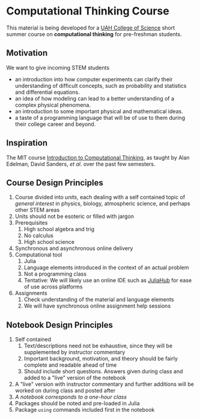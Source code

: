 # Computational Thinking Course

This material is being developed for a [UAH College of Science](https://www.uah.edu/science) short summer course on **computational thinking** for pre-freshman students. 

## Motivation

We want to give incoming STEM students

- an introduction into how computer experiments can clarify their understanding of difficult concepts, such as probability and statistics and differential equations.
- an idea of how modeling can lead to a better understanding of a complex physical phenomena.
- an introduction to some important physical and mathematical ideas.
- a taste of a programming language that will be of use to them during their college career and beyond.

## Inspiration

The MIT course [Introduction to Computational Thinking](https://computationalthinking.mit.edu/Spring21/), as taught by Alan Edelman, David Sanders, *et al.* over the past few semesters. 

## Course Design Principles

1. Course divided into *units*, each dealing with a self contained topic of *general interest* in physics, biology, atmospheric science, and perhaps other STEM areas
2. Units should not be esoteric or filled with jargon
3. Prerequisites
    1. High school algebra and trig
    2. No calculus
    3. High school science
4. Synchronous and asynchronous online delivery
5. Computational tool
    1. Julia
    2. Language elements introduced in the context of an actual problem 
    3. Not a programming class
    4. Tentative: We will likely use an online IDE such as [JuliaHub](https://juliahub.com/lp/) for ease of use across platforms
6. Assignments 
    1. Check understanding of the material and language elements
    2. We will have synchronous online assignment help sessions

## Notebook Design Principles

1. Self contained
    1. Text/descriptions need not be exhaustive, since they will be supplemented by instructor commentary
    2. Important background, motivation, and theory should be fairly complete and readable ahead of time
    3. Should include short questions. Answers given during class and added to a "live" version of the notebook
2. A "live" version with instructor commentary and further additions will be worked on during class and posted after
3. *A notebook corresponds to a one-hour class*
4. Packages should be noted and pre-loaded in Julia
5. Package `using` commands included first in the notebook


